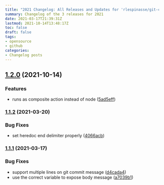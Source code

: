 ```yaml
---
title: "2021 Changelog: All Releases and Updates for 'rlespinasse/git-commit-data-action'"
summary: Changelog of the 3 releases for 2021
date: 2021-03-17T21:39:31Z
lastmod: 2021-10-14T13:48:17Z
toc: false
draft: false
tags:
- opensource
- github
categories:
- Changelog posts
---
```

## [1.2.0](https://github.com/rlespinasse/git-commit-data-action/compare/1.1.2...1.2.0) (2021-10-14)


### Features

* runs as composite action instead of node ([5ad5eff](https://github.com/rlespinasse/git-commit-data-action/commit/5ad5eff6da805d1c0cd19cc122b6e3a500f20b8a))



### [1.1.2](http://github.com/rlespinasse/git-commit-data-action/compare/1.1.1...1.1.2) (2021-03-20)


### Bug Fixes

* set heredoc end delimiter properly ([4066acb](http://github.com/rlespinasse/git-commit-data-action/commit/4066acb15f129060c6a6125195ee2e2c56da8ece))



### [1.1.1](http://github.com/rlespinasse/git-commit-data-action/compare/1.1.0...1.1.1) (2021-03-17)


### Bug Fixes

* support multiple lines on git commit message ([d4cada4](http://github.com/rlespinasse/git-commit-data-action/commit/d4cada4e2459737aa393e4d634352c6bd5ed67c1))
* use the correct variable to expose body message ([a7039b1](http://github.com/rlespinasse/git-commit-data-action/commit/a7039b15a9b9b0557b2874991180d37bb5ce314e))



